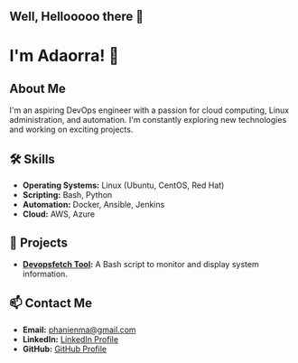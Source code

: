 ## Well, Hellooooo there 👋

#  I'm Adaorra! 👋

## About Me
I'm an aspiring DevOps engineer with a passion for cloud computing, Linux administration, and automation. I'm constantly exploring new technologies and working on exciting projects.

## 🛠️ Skills
- **Operating Systems:** Linux (Ubuntu, CentOS, Red Hat)
- **Scripting:** Bash, Python
- **Automation:** Docker, Ansible, Jenkins
- **Cloud:** AWS, Azure



## 🚀 Projects
- **[Devopsfetch Tool](https://github.com/adaorra/Devopsfetch):** A Bash script to monitor and display system information.

## 📫 Contact Me
- **Email:** phanienma@gmail.com
- **LinkedIn:** [LinkedIn Profile](https://linkedin.com/in/stephanie-daniel-94a7a6128)
- **GitHub:** [GitHub Profile](https://github.com/adaorra)


